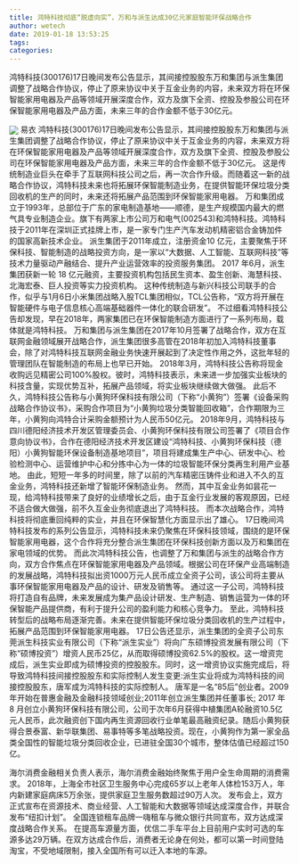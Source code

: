 ```yaml
---
title: 鸿特科技彻底“脱虚向实”，万和与派生达成30亿元家庭智能环保战略合作
author: wetech
date: 2019-01-18 13:53:25
tags: 
categories: 
---
```

鸿特科技(300176)17日晚间发布公告显示，其间接控股股东万和集团与派生集团调整了战略合作协议，停止了原来协议中关于互金业务的内容，未来双方将在环保智能家用电器及产品等领域开展深度合作，双方及旗下全资、控股及参股公司在环保智能家用电器及产品方面，未来三年的合作金额不低于30亿元。
<!-- more -->
<img align="center" border="0" src="https://imgcdn.yicai.com/uppics/images/2019/01/d4d52be96fd655c5b1ef0e4746e5c5ac.jpg" />
易衣
鸿特科技(300176)17日晚间发布公告显示，其间接控股股东万和集团与派生集团调整了战略合作协议，停止了原来协议中关于互金业务的内容，未来双方将在环保智能家用电器及产品等领域开展深度合作，双方及旗下全资、控股及参股公司在环保智能家用电器及产品方面，未来三年的合作金额不低于30亿元。
这是传统制造业巨头在牵手了互联网科技公司之后，再一次合作升级。而随着这一新的战略合作协议，鸿特科技未来也将拓展环保智能制造业务，在提供智能环保垃圾分类回收机的生产的同时，未来还将拓展产品范围到环保智能家用电器。
万和集团成立于1993年，总部位于广东的家电制造基地——顺德，是生产规模国内最大的燃气具专业制造企业。旗下有两家上市公司万和电气(002543)和鸿特科技。鸿特科技于2011年在深圳正式挂牌上市，是一家专门生产汽车发动机精密铝合金铸加件的国家高新技术企业。
派生集团于2011年成立，注册资金10 亿元，主要聚焦于环保科技、智能制造的战略投资方向，是一家以“大数据、人工智能、互联网科技”等技术力量驱动产融结合、提升产业运营效率的投资服务集团。 2017 年6月，派生集团获新一轮 18 亿元融资，主要投资机构包括民生资本、盈生创新、海慧科技、北海宏泰、巨人投资等实力投资机构。
这种传统制造与新兴科技公司联手的合作，似乎与1⽉6⽇⼩⽶集团战略⼊股TCL集团相似，TCL公告称，“双⽅将开展在智能硬件与电⼦信息核⼼⾼端基础器件⼀体化的联合研发”。
不过细看鸿特科技公告却发现，早在2018年，两家集团已在环保智能制造方面进行了一系列布局，载体就是鸿特科技。
万和集团与派生集团在2017年10月签署了战略合作，双方在互联网金融领域展开战略合作，派生集团很多高管在2018年初加入鸿特科技董事会，除了对鸿特科技互联网金融业务快速开展起到了决定性作用之外，这批年轻的管理团队在智能制造的布局上也早已开始。
2018年3月，鸿特科技公告称将现金收购远见精密公司100%股权。彼时，鸿特科技表示，未来进一步加强实业板块的科技含量，实现优势互补，拓展产品领域，将实业板块继续做大做强。
此后不久，鸿特科技公告称与小黄狗环保科技有限公司（下称“小黄狗”）签署《设备采购战略合作协议书》，采购合作项目为“小黄狗垃圾分类智能回收箱”，合作期限为三年，小黄狗向鸿特合计采购金额预计为人民币50亿元。
2018年9月，鸿特科技与四川德阳经济技术开发区管理委员会、小黄狗环保科技有限公司签署了《项目合作意向协议书》，合作在德阳经济技术开发区建设“鸿特科技、小黄狗环保科技（德阳）小黄狗智能环保设备制造基地项目”，项目将建成集生产中心、研发中心、检验检测中心、运营维护中心和分拣中心为一体的垃圾智能环保分类再生利用产业基地。
由此，短短一年多的时间里，除了以前的汽车精密压铸件业和进入不久的互金业务，鸿特科技还新增了智能环保制造业务。
然而，其中互金业务如昙花一现，给鸿特科技带来了良好的业绩增长之后，由于互金行业发展的客观原因，已经不适合做大做强，前不久互金业务彻底退出了鸿特科技。
而本次战略合作，鸿特科技将彻底重回纯粹的实业，并且在环保智慧化方面显示出了雄心。
17日晚间鸿特科技发布的系列公告显示，鸿特科技未来仍聚焦在环保科技领域，围绕的是环保智能家用电器，这个合作将充分整合派生集团在环保科技创新方面以及万和集团在家电领域的优势。
而此次鸿特科技公告，也调整了万和集团与派生的战略合作方向，双方合作焦点在环保智能家用电器及产品领域。根据公司在环保产业高端制造的发展战略，鸿特科技拟出资1000万元人民币成立全资子公司，该公司将主要从事环保智能家用电器及产品的设计、研发及销售等。
通过这一子公司，鸿特科技将打造自有品牌，未来发展成为集产品设计研发、生产制造、销售运营为一体的环保智能产品提供商，有利于提升公司的盈利能力和核心竞争力。
至此，鸿特科技转型后的战略布局逐渐完善。未来在提供智能环保垃圾分类回收机的生产过程中，拓展产品范围到环保智能家用电器。
17日公告还显示，派生集团的全资子公司东莞派生科技实业有限公司（下称“派生实业”）将向广东硕博投资发展有限公司（下称“硕博投资”）增资人民币25亿，从而取得硕博投资62.5%的股权。这一增资完成后，派生实业即成为硕博投资的控股股东。同时，这一增资协议实施完成后，将导致鸿特科技间接控股股东和实际控制人发生变更:派生实业将成为鸿特科技的间接控股股东，唐军成为鸿特科技的实际控制人。
唐军是一名“85后”创业者。2009年开始在普惠金融及金融科技领域创业;2011年创立派生集团并任董事长; 2017 年8 月创立小黄狗环保科技有限公司，公司于次年6月获得中植集团A轮融资10.5亿元人民币，此次融资创下国内再生资源回收行业单笔最高融资纪录。随后小黄狗获得合景泰富、新华联集团、易事特等多笔战略投资。现在，小黄狗作为第一家全品类全国性的智能垃圾分类回收企业，已进驻全国30个城市，整体估值已经超过150亿。
 
 
海尔消费金融相关负责人表示，海尔消费金融始终聚焦于用户全生命周期的消费需求。
2018年，上海全市社区卫生服务中心完成65岁以上老年人体检153万人，年内新建家庭病床5万余张，提供家庭卫生服务数超过90万人次。
发布会上，双方正式宣布在资源技术、商业经营、人工智能和大数据等领域达成深度合作，并联合发布“纽扣计划”。
全国连锁租车品牌一嗨租车与微众银行共同宣布，双方达成深度战略合作关系。
在提高车源量方面，优信二手车平台上目前用户实时可选的车源多达29万辆。在双方达成合作后，消费者无论身在何处，都可以第一时间登陆淘宝，不受地域限制，接入全国所有可以迁入本地的车源。
